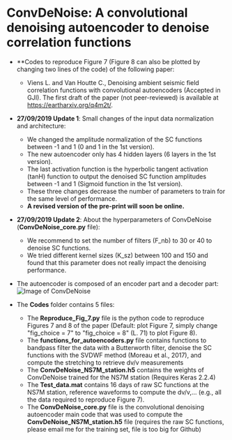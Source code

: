 # ConvDeNoise: A convolutional denoising autoencoder to denoise correlation functions

* **Codes to reproduce Figure 7 (Figure 8 can also be plotted by changing two lines of the code) of the following paper:
  - Viens L. and Van Houtte C., Denoising ambient seismic field correlation functions with convolutional autoencoders (Accepted in GJI). The first draft of the paper (not peer-reviewed) is available at https://eartharxiv.org/q4m2t/.

* **27/09/2019 Update 1**: Small changes of the input data normalization and architecture: 
  - We changed the amplitude normalization of the SC functions between -1 and 1 (0 and 1 in the 1st version). 
  - The new autoencoder only has 4 hidden layers (6 layers in the 1st version). 
  - The last activation function is the hyperbolic tangent activation (tanH) function to output the denoised SC function amplitudes between -1 and 1 (Sigmoid function in the 1st version). 
  - These three changes decrease the number of parameters to train for the same level of performance. 
  - **A revised version of the pre-print will soon be online.**

* **27/09/2019 Update 2**: About the hyperparameters of ConvDeNoise (**ConvDeNoise_core.py** file):
  - We recommend to set the number of filters (F_nb) to 30 or 40 to denoise SC functions.
  - We tried different kernel sizes (K_sz) between 100 and 150 and found that this parameter does not really impact the denoising performance.

  
* The autoencoder is composed of an encoder part and a decoder part:
![Image of ConvDeNoise](https://github.com/lviens/ConvDeNoise/blob/master/ConvDeNoise_architecture.png)


* The **Codes** folder contains 5 files: 
  - The **Reproduce_Fig_7.py** file is the python code to reproduce Figures 7 and 8 of the paper (Default: plot Figure 7, simply change "fig_choice = 7" to "fig_choice = 8" (L. 71) to plot Figure 8).
  - The **functions_for_autoencoders.py** file contains functions to bandpass filter the data with a Butterworth filter, denoise the SC functions with the SVDWF method (Moreau et al., 2017), and compute the stretching to retrieve dv/v measurements
  - The **ConvDeNoise_NS7M_station.h5** contains the weights of ConvDeNoise trained for the NS7M station (Requires Keras 2.2.4)
  - The **Test_data.mat** contains 16 days of raw SC functions at the NS7M station, reference waveforms to compute the dv/v,... (e.g., all the data required to reproduce Figure 7).
  - The **ConvDeNoise_core.py** file is the convolutional denoising autoencoder main code that was used to compute the **ConvDeNoise_NS7M_station.h5** file (requires the raw SC functions, please email me for the training set, file is too big for Github)
 
